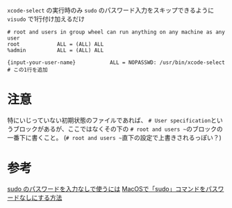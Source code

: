 `xcode-select` の実行時のみ `sudo` のパスワード入力をスキップできるように `visudo` で1行付け加えるだけ

```sh:visudo
# root and users in group wheel can run anything on any machine as any user
root            ALL = (ALL) ALL
%admin          ALL = (ALL) ALL

{input-your-user-name}           ALL = NOPASSWD: /usr/bin/xcode-select # この1行を追加

```

# 注意
特にいじっていない初期状態のファイルであれば、
`# User specification`というブロックがあるが、ここではなくその下の
`# root and users ~`のブロックの一番下に書くこと。
(`# root and users ~`直下の設定で上書きされるっぽい？)

# 参考
[sudo のパスワードを入力なしで使うには](https://qiita.com/RyodoTanaka/items/e9b15d579d17651650b7)
[MacOSで「sudo」コマンドをパスワードなしにする方法](https://ex1.m-yabe.com/archives/2721)
